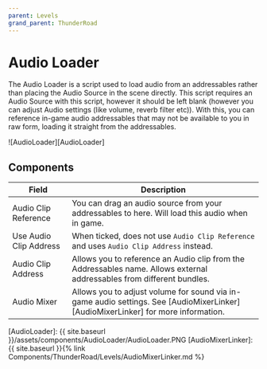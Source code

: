 ```yaml
---
parent: Levels
grand_parent: ThunderRoad
---
```

# Audio Loader

The Audio Loader is a script used to load audio from an addressables rather than placing the Audio Source in the scene directly. This script requires an Audio Source with this script, however it should be left blank (however you can adjust Audio settings (like volume, reverb filter etc)). With this, you can reference in-game audio addressables that may not be available to you in raw form, loading it straight from the addressables.

![AudioLoader][AudioLoader]

## Components

| Field                       | Description
| ---                         | ---
| Audio Clip Reference        | You can drag an audio source from your addressables to here. Will load this audio when in game.
| Use Audio Clip Address      | When ticked, does not use `Audio Clip Reference` and uses `Audio Clip Address` instead.
| Audio Clip Address          | Allows you to reference an Audio clip from the Addressables name. Allows external addressables from different bundles.
| Audio Mixer                 | Allows you to adjust volume for sound via in-game audio settings. See [AudioMixerLinker][AudioMixerLinker] for more information.

[AudioLoader]: {{ site.baseurl }}/assets/components/AudioLoader/AudioLoader.PNG
[AudioMixerLinker]: {{ site.baseurl }}{% link Components/ThunderRoad/Levels/AudioMixerLinker.md %}